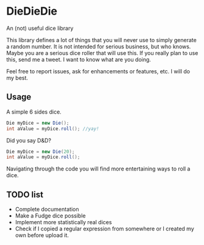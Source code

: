 # DieDieDie
An (not) useful dice library

This library defines a lot of things that you will never use to simply generate a random number.
It is not intended for serious business, but who knows. Maybe you are a serious dice roller that will use this.
If you really plan to use this, send me a tweet. I want to know what are you doing.

Feel free to report issues, ask for enhancements or features, etc. I will do my best.

## Usage
A simple 6 sides dice.
```java
Die myDice = new Die();
int aValue = myDice.roll(); //yay!
```

Did you say D&D?
```java
Die myDice = new Die(20);
int aValue = myDice.roll();
```

Navigating through the code you will find more entertaining ways to roll a dice.

## TODO list

* Complete documentation
* Make a Fudge dice possible
* Implement more statistically real dices
* Check if I copied a regular expression from somewhere or I created my own before upload it.


